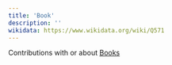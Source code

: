 ```yaml
---
title: 'Book'
description: ''
wikidata: https://www.wikidata.org/wiki/Q571
---
```


Contributions with or about [Books](https://en.wikipedia.org/wiki/Book)
